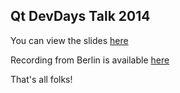 ## Qt DevDays Talk 2014

You can view the slides [here](http://elproxy.github.io/devdays-2014)

Recording from Berlin is available [here](https://www.youtube.com/watch?v=q_UumdWw1iI)

That's all folks!
